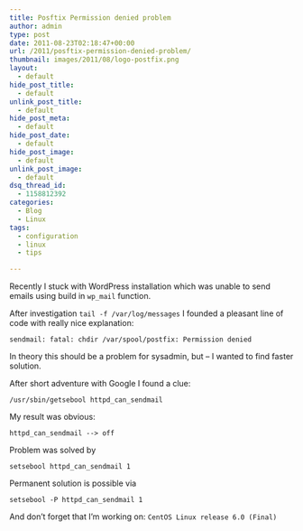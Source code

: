 ```yaml
---
title: Posftix Permission denied problem
author: admin
type: post
date: 2011-08-23T02:18:47+00:00
url: /2011/posftix-permission-denied-problem/
thumbnail: images/2011/08/logo-postfix.png
layout:
  - default
hide_post_title:
  - default
unlink_post_title:
  - default
hide_post_meta:
  - default
hide_post_date:
  - default
hide_post_image:
  - default
unlink_post_image:
  - default
dsq_thread_id:
  - 1158812392
categories:
  - Blog
  - Linux
tags:
  - configuration
  - linux
  - tips

---
```

Recently I stuck with WordPress installation which was unable to send emails using build in `wp_mail` function.

After investigation `tail -f /var/log/messages` I founded a pleasant line of code with really nice explanation:

`sendmail: fatal: chdir /var/spool/postfix: Permission denied`

In theory this should be a problem for sysadmin, but &#8211; I wanted to find faster solution.

After short adventure with Google I found a clue:

`/usr/sbin/getsebool httpd_can_sendmail`

My result was obvious:

`httpd_can_sendmail --> off`

Problem was solved by

`setsebool httpd_can_sendmail 1`

Permanent solution is possible via

`setsebool -P httpd_can_sendmail 1`

And don&#8217;t forget that I&#8217;m working on: `CentOS Linux release 6.0 (Final)`

